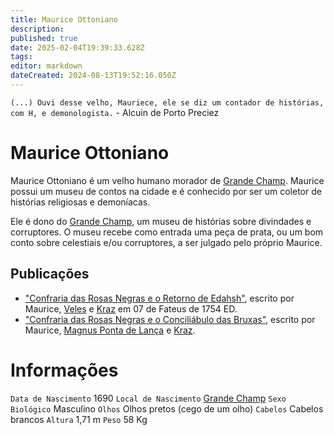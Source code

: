```yaml
---
title: Maurice Ottoniano
description: 
published: true
date: 2025-02-04T19:39:33.628Z
tags: 
editor: markdown
dateCreated: 2024-08-13T19:52:16.050Z
---
```


`(...) Ouvi desse velho, Mauriece, ele se diz um contador de histórias, com H, e demonologista.` - Alcuin de Porto Preciez

# Maurice Ottoniano

Maurice Ottoniano é um velho humano morador de [Grande Champ](/lugares/plano-material/drafeon/sul-de-drafeon/grande-champ). Maurice possui um museu de contos na cidade e é conhecido por ser um coletor de histórias religiosas e demoníacas.

Ele é dono do [Grande Champ](/lugares/plano-material/drafeon/sul-de-drafeon), um museu de histórias sobre divindades e corruptores. O museu recebe como entrada uma peça de prata, ou um bom conto sobre celestiais e/ou corruptores, a ser julgado pelo próprio Maurice.

## Publicações
- ["Confraria das Rosas Negras e o Retorno de Edahsh"](/documentos/confraria-da-rosa-negra-e-o-retorno-de-edahsh), escrito por Maurice, [Veles](/individuos/personagens-de-jogadores/veles-lupis-lugh) e [Kraz](/individuos/personagens-de-jogadores/saile) em 07 de Fateus de 1754 ED.
- ["Confraria das Rosas Negras e o Conciliábulo das Bruxas"](/documentos/confraria-das-rosas-negras-e-o-conciliabulo-das-bruxas), escrito por Maurice, [Magnus Ponta de Lança](/individuos/personagens-de-jogadores/magnus-ponta-de-lanca) e [Kraz](/individuos/personagens-de-jogadores/saile).

# Informações
`Data de Nascimento` 1690 
`Local de Nascimento` [Grande Champ](/lugares/plano-material/drafeon/sul-de-drafeon/grande-champ)
`Sexo Biológico` Masculino
`Olhos` Olhos pretos (cego de um olho)
`Cabelos` Cabelos brancos
`Altura` 1,71 m
`Peso` 58 Kg